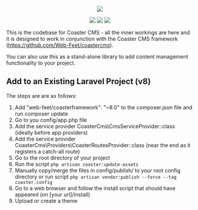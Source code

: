 <p align="center"><img src="https://www.coastercms.org/uploads/images/logo_coaster_github4.jpg"></p>

<p align="center">
  <a href="https://packagist.org/packages/web-feet/coasterframework"><img src="https://poser.pugx.org/web-feet/coasterframework/downloads.svg"></a>
  <a href="https://packagist.org/packages/web-feet/coasterframework"><img src="https://poser.pugx.org/web-feet/coasterframework/version.svg"></a>
  <a href="https://www.gnu.org/licenses/gpl-3.0.en.html"><img src="https://poser.pugx.org/web-feet/coasterframework/license.svg"></a>
</p>

This is the codebase for Coaster CMS - all the inner workings are here and it is designed to work in conjunction with the Coaster CMS framework (https://github.com/Web-Feet/coastercms).

You can also use this as a stand-alone library to add content management functionality to your project.

## Add to an Existing Laravel Project (v8)

The steps are are as follows:

1. Add "web-feet/coasterframework": "~8.0" to the composer.json file and run composer update
2. Go to you config/app.php file
3. Add the service provider CoasterCms\CmsServiceProvider::class (ideally before app providers)
4. Add the service provider CoasterCms\Providers\CoasterRoutesProvider::class (near the end as it registers a catch-all route)
5. Go to the root directory of your project
6. Run the script <code>php artisan coaster:update-assets</code>
7. Manually copy/merge the files in config/publish/ to your root config directory or run script <code>php artisan vendor:publish --force --tag coaster.config</code>
8. Go to a web browser and follow the install script that should have appeared (on [your url]/install)
9. Upload or create a theme
